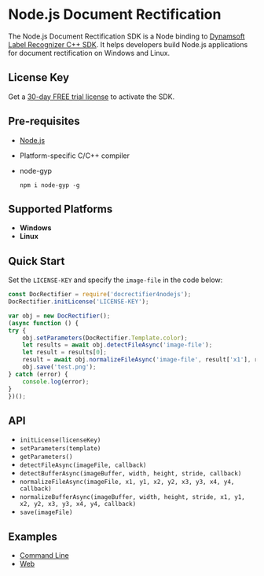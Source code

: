 # Node.js Document Rectification

The Node.js Document Rectification SDK is a Node binding to [Dynamsoft Label Recognizer C++ SDK](https://www.dynamsoft.com/document-normalizer/docs/core/introduction/?ver=latest). It helps developers build Node.js applications for document rectification on Windows and Linux.


## License Key 
Get a [30-day FREE trial license](https://www.dynamsoft.com/customer/license/trialLicense/?product=ddn) to activate the SDK.

## Pre-requisites
- [Node.js](https://nodejs.org/en/download/)
- Platform-specific C/C++ compiler
- node-gyp

    ```
    npm i node-gyp -g
    ```

## Supported Platforms
- **Windows**
- **Linux**

## Quick Start
Set the `LICENSE-KEY` and specify the `image-file` in the code below:
```js
const DocRectifier = require('docrectifier4nodejs');
DocRectifier.initLicense('LICENSE-KEY');

var obj = new DocRectifier();
(async function () {
try {
    obj.setParameters(DocRectifier.Template.color);
    let results = await obj.detectFileAsync('image-file');
    let result = results[0];
    result = await obj.normalizeFileAsync('image-file', result['x1'], result['y1'], result['x2'], result['y2'], result['x3'], result['y3'], result['x4'], result['y4']);
    obj.save('test.png');
} catch (error) {
    console.log(error);
}
})();

```

## API
- `initLicense(licenseKey)`
- `setParameters(template)`
- `getParameters()`
- `detectFileAsync(imageFile, callback)`
- `detectBufferAsync(imageBuffer, width, height, stride, callback)`
- `normalizeFileAsync(imageFile, x1, y1, x2, y2, x3, y3, x4, y4, callback)`
- `normalizeBufferAsync(imageBuffer, width, height, stride, x1, y1, x2, y2, x3, y3, x4, y4, callback)`
- `save(imageFile)`

## Examples
- [Command Line](https://github.com/yushulx/nodejs-document-rectification/tree/main/examples/command-line)
- [Web](https://github.com/yushulx/nodejs-document-rectification/tree/main/examples/web)